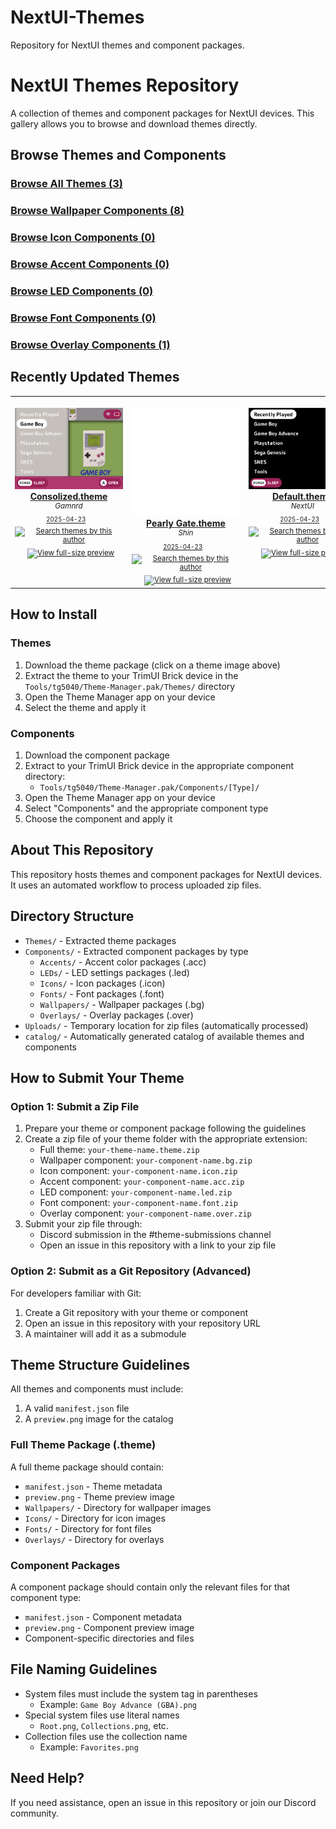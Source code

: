 # NextUI-Themes

Repository for NextUI themes and component packages.

# NextUI Themes Repository

A collection of themes and component packages for NextUI devices. This gallery allows you to browse and download themes directly.

## Browse Themes and Components

### [Browse All Themes (3)](generated/themes/index.md)

### [Browse Wallpaper Components (8)](generated/components/wallpapers/index.md)

### [Browse Icon Components (0)](generated/components/icons/index.md)

### [Browse Accent Components (0)](generated/components/accents/index.md)

### [Browse LED Components (0)](generated/components/leds/index.md)

### [Browse Font Components (0)](generated/components/fonts/index.md)

### [Browse Overlay Components (1)](generated/components/overlays/index.md)

## Recently Updated Themes

<table align="center"><tr>
<td align="center" valign="top" width="33.33%">
&nbsp;&nbsp;&nbsp;&nbsp;&nbsp;&nbsp;&nbsp;&nbsp;&nbsp;&nbsp;&nbsp;&nbsp;&nbsp;&nbsp;&nbsp;&nbsp;&nbsp;&nbsp;&nbsp;&nbsp;&nbsp;&nbsp;&nbsp;&nbsp;&nbsp;&nbsp;&nbsp;&nbsp;&nbsp;&nbsp;&nbsp;&nbsp;&nbsp;&nbsp;&nbsp;&nbsp;&nbsp;&nbsp;&nbsp;&nbsp;&nbsp;&nbsp;&nbsp;&nbsp;&nbsp;&nbsp;<br/>
<a href="https://github.com/Leviathanium/NextUI-Themes/raw/main/Uploads/Themes/Consolized.theme.zip">
<img title="Name: Consolized.theme
Author: Gamnrd
Last updated: 2025-04-23
(Click to download)" width="480px" src="https://github.com/Leviathanium/NextUI-Themes/raw/main/Catalog/Themes/previews/Consolized.theme.png" /><br/>
<b>Consolized.theme</b>
</a><br/>
<sup><i>Gamnrd</i></sup><br>
<sub>
<sup><a title="Last updated: 2025-04-23" href="https://github.com/Leviathanium/NextUI-Themes/commits/main/Catalog/Themes/Consolized.theme">2025-04-23</a></sup> &nbsp;&nbsp;<a href="https://github.com/Leviathanium/NextUI-Themes/search?l=ZIP&q=filename%3A%22Gamnrd%22"><img src="https://user-images.githubusercontent.com/44569252/194037581-698a5004-8b75-4da6-a63d-b41d541ebde2.png" width="16" title="Search themes by this author"></a>&nbsp;&nbsp;<a href="https://github.com/Leviathanium/NextUI-Themes/raw/main/Catalog/Themes/previews/Consolized.theme.png"><img title="View full-size preview" src="https://user-images.githubusercontent.com/44569252/194037184-ae453506-2536-4c6f-8a19-4a6c1de6ce32.png" width="16"></a>
</sub>
</td>

<td align="center" valign="top" width="33.33%">
&nbsp;&nbsp;&nbsp;&nbsp;&nbsp;&nbsp;&nbsp;&nbsp;&nbsp;&nbsp;&nbsp;&nbsp;&nbsp;&nbsp;&nbsp;&nbsp;&nbsp;&nbsp;&nbsp;&nbsp;&nbsp;&nbsp;&nbsp;&nbsp;&nbsp;&nbsp;&nbsp;&nbsp;&nbsp;&nbsp;&nbsp;&nbsp;&nbsp;&nbsp;&nbsp;&nbsp;&nbsp;&nbsp;&nbsp;&nbsp;&nbsp;&nbsp;&nbsp;&nbsp;&nbsp;&nbsp;<br/>
<a href="https://github.com/Leviathanium/NextUI-Themes/raw/main/Uploads/Themes/Pearly%20Gate.theme.zip">
<img title="Name: Pearly Gate.theme
Author: Shin
Last updated: 2025-04-23
(Click to download)" width="480px" src="https://github.com/Leviathanium/NextUI-Themes/raw/main/Catalog/Themes/previews/Pearly%20Gate.theme.png" /><br/>
<b>Pearly Gate.theme</b>
</a><br/>
<sup><i>Shin</i></sup><br>
<sub>
<sup><a title="Last updated: 2025-04-23" href="https://github.com/Leviathanium/NextUI-Themes/commits/main/Catalog/Themes/Pearly Gate.theme">2025-04-23</a></sup> &nbsp;&nbsp;<a href="https://github.com/Leviathanium/NextUI-Themes/search?l=ZIP&q=filename%3A%22Shin%22"><img src="https://user-images.githubusercontent.com/44569252/194037581-698a5004-8b75-4da6-a63d-b41d541ebde2.png" width="16" title="Search themes by this author"></a>&nbsp;&nbsp;<a href="https://github.com/Leviathanium/NextUI-Themes/raw/main/Catalog/Themes/previews/Pearly%20Gate.theme.png"><img title="View full-size preview" src="https://user-images.githubusercontent.com/44569252/194037184-ae453506-2536-4c6f-8a19-4a6c1de6ce32.png" width="16"></a>
</sub>
</td>

<td align="center" valign="top" width="33.33%">
&nbsp;&nbsp;&nbsp;&nbsp;&nbsp;&nbsp;&nbsp;&nbsp;&nbsp;&nbsp;&nbsp;&nbsp;&nbsp;&nbsp;&nbsp;&nbsp;&nbsp;&nbsp;&nbsp;&nbsp;&nbsp;&nbsp;&nbsp;&nbsp;&nbsp;&nbsp;&nbsp;&nbsp;&nbsp;&nbsp;&nbsp;&nbsp;&nbsp;&nbsp;&nbsp;&nbsp;&nbsp;&nbsp;&nbsp;&nbsp;&nbsp;&nbsp;&nbsp;&nbsp;&nbsp;&nbsp;<br/>
<a href="https://github.com/Leviathanium/NextUI-Themes/raw/main/Uploads/Themes/Default.theme.zip">
<img title="Name: Default.theme
Author: NextUI
Last updated: 2025-04-23
(Click to download)" width="480px" src="https://github.com/Leviathanium/NextUI-Themes/raw/main/Catalog/Themes/previews/Default.theme.png" /><br/>
<b>Default.theme</b>
</a><br/>
<sup><i>NextUI</i></sup><br>
<sub>
<sup><a title="Last updated: 2025-04-23" href="https://github.com/Leviathanium/NextUI-Themes/commits/main/Catalog/Themes/Default.theme">2025-04-23</a></sup> &nbsp;&nbsp;<a href="https://github.com/Leviathanium/NextUI-Themes/search?l=ZIP&q=filename%3A%22NextUI%22"><img src="https://user-images.githubusercontent.com/44569252/194037581-698a5004-8b75-4da6-a63d-b41d541ebde2.png" width="16" title="Search themes by this author"></a>&nbsp;&nbsp;<a href="https://github.com/Leviathanium/NextUI-Themes/raw/main/Catalog/Themes/previews/Default.theme.png"><img title="View full-size preview" src="https://user-images.githubusercontent.com/44569252/194037184-ae453506-2536-4c6f-8a19-4a6c1de6ce32.png" width="16"></a>
</sub>
</td>
</tr></table>

## How to Install

### Themes

1. Download the theme package (click on a theme image above)
2. Extract the theme to your TrimUI Brick device in the `Tools/tg5040/Theme-Manager.pak/Themes/` directory
3. Open the Theme Manager app on your device
4. Select the theme and apply it

### Components

1. Download the component package
2. Extract to your TrimUI Brick device in the appropriate component directory:
   - `Tools/tg5040/Theme-Manager.pak/Components/[Type]/`
3. Open the Theme Manager app on your device
4. Select "Components" and the appropriate component type
5. Choose the component and apply it

## About This Repository

This repository hosts themes and component packages for NextUI devices. It uses an automated workflow to process uploaded zip files.

## Directory Structure

- `Themes/` - Extracted theme packages
- `Components/` - Extracted component packages by type
  - `Accents/` - Accent color packages (.acc)
  - `LEDs/` - LED settings packages (.led)
  - `Icons/` - Icon packages (.icon)
  - `Fonts/` - Font packages (.font)
  - `Wallpapers/` - Wallpaper packages (.bg)
  - `Overlays/` - Overlay packages (.over)
- `Uploads/` - Temporary location for zip files (automatically processed)
- `catalog/` - Automatically generated catalog of available themes and components

## How to Submit Your Theme

### Option 1: Submit a Zip File

1. Prepare your theme or component package following the guidelines
2. Create a zip file of your theme folder with the appropriate extension:
   - Full theme: `your-theme-name.theme.zip`
   - Wallpaper component: `your-component-name.bg.zip`
   - Icon component: `your-component-name.icon.zip`
   - Accent component: `your-component-name.acc.zip`
   - LED component: `your-component-name.led.zip`
   - Font component: `your-component-name.font.zip`
   - Overlay component: `your-component-name.over.zip`
3. Submit your zip file through:
   - Discord submission in the #theme-submissions channel
   - Open an issue in this repository with a link to your zip file

### Option 2: Submit as a Git Repository (Advanced)

For developers familiar with Git:

1. Create a Git repository with your theme or component
2. Open an issue in this repository with your repository URL
3. A maintainer will add it as a submodule

## Theme Structure Guidelines

All themes and components must include:

1. A valid `manifest.json` file
2. A `preview.png` image for the catalog

### Full Theme Package (.theme)

A full theme package should contain:
- `manifest.json` - Theme metadata
- `preview.png` - Theme preview image
- `Wallpapers/` - Directory for wallpaper images
- `Icons/` - Directory for icon images
- `Fonts/` - Directory for font files
- `Overlays/` - Directory for overlays

### Component Packages

A component package should contain only the relevant files for that component type:
- `manifest.json` - Component metadata
- `preview.png` - Component preview image
- Component-specific directories and files

## File Naming Guidelines

- System files must include the system tag in parentheses
  - Example: `Game Boy Advance (GBA).png`
- Special system files use literal names
  - `Root.png`, `Collections.png`, etc.
- Collection files use the collection name
  - Example: `Favorites.png`

## Need Help?

If you need assistance, open an issue in this repository or join our Discord community.
